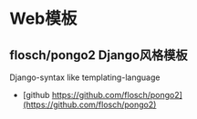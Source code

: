 # Web模板

## flosch/pongo2 Django风格模板

Django-syntax like templating-language

- [github https://github.com/flosch/pongo2](https://github.com/flosch/pongo2)
